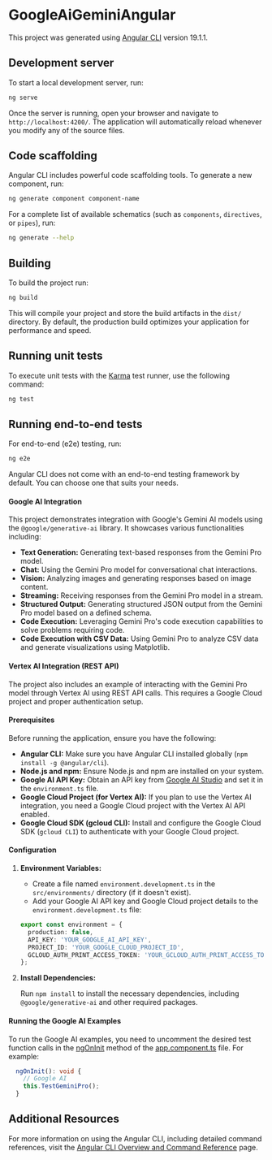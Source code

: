 # GoogleAiGeminiAngular

This project was generated using [Angular CLI](https://github.com/angular/angular-cli) version 19.1.1.

## Development server

To start a local development server, run:

```bash
ng serve
```

Once the server is running, open your browser and navigate to `http://localhost:4200/`. The application will automatically reload whenever you modify any of the source files.

## Code scaffolding

Angular CLI includes powerful code scaffolding tools. To generate a new component, run:

```bash
ng generate component component-name
```

For a complete list of available schematics (such as `components`, `directives`, or `pipes`), run:

```bash
ng generate --help
```

## Building

To build the project run:

```bash
ng build
```

This will compile your project and store the build artifacts in the `dist/` directory. By default, the production build optimizes your application for performance and speed.

## Running unit tests

To execute unit tests with the [Karma](https://karma-runner.github.io) test runner, use the following command:

```bash
ng test
```

## Running end-to-end tests

For end-to-end (e2e) testing, run:

```bash
ng e2e
```

Angular CLI does not come with an end-to-end testing framework by default. You can choose one that suits your needs.

#### Google AI Integration

This project demonstrates integration with Google's Gemini AI models using the `@google/generative-ai` library. It showcases various functionalities including:

*   **Text Generation:**  Generating text-based responses from the Gemini Pro model.
*   **Chat:**  Using the Gemini Pro model for conversational chat interactions.
*   **Vision:**  Analyzing images and generating responses based on image content.
*   **Streaming:**  Receiving responses from the Gemini Pro model in a stream.
*   **Structured Output:**  Generating structured JSON output from the Gemini Pro model based on a defined schema.
*   **Code Execution:**  Leveraging Gemini Pro's code execution capabilities to solve problems requiring code.
*   **Code Execution with CSV Data:**  Using Gemini Pro to analyze CSV data and generate visualizations using Matplotlib.

#### Vertex AI Integration (REST API)

The project also includes an example of interacting with the Gemini Pro model through Vertex AI using REST API calls.  This requires a Google Cloud project and proper authentication setup.

#### Prerequisites

Before running the application, ensure you have the following:

*   **Angular CLI:**  Make sure you have Angular CLI installed globally (`npm install -g @angular/cli`).
*   **Node.js and npm:**  Ensure Node.js and npm are installed on your system.
*   **Google AI API Key:** Obtain an API key from [Google AI Studio](https://makersuite.google.com/) and set it in the `environment.ts` file.
*   **Google Cloud Project (for Vertex AI):** If you plan to use the Vertex AI integration, you need a Google Cloud project with the Vertex AI API enabled.
*   **Google Cloud SDK (gcloud CLI):** Install and configure the Google Cloud SDK (`gcloud CLI`) to authenticate with your Google Cloud project.

#### Configuration

1.  **Environment Variables:**
    *   Create a file named `environment.development.ts` in the `src/environments/` directory (if it doesn't exist).
    *   Add your Google AI API key and Google Cloud project details to the `environment.development.ts` file:

    ```typescript
    export const environment = {
      production: false,
      API_KEY: 'YOUR_GOOGLE_AI_API_KEY',
      PROJECT_ID: 'YOUR_GOOGLE_CLOUD_PROJECT_ID',
      GCLOUD_AUTH_PRINT_ACCESS_TOKEN: 'YOUR_GCLOUD_AUTH_PRINT_ACCESS_TOKEN' // Obtain via: gcloud auth print-access-token
    };
    ```

2.  **Install Dependencies:**

    Run `npm install` to install the necessary dependencies, including `@google/generative-ai` and other required packages.

#### Running the Google AI Examples

To run the Google AI examples, you need to uncomment the desired test function calls in the [ngOnInit](http://_vscodecontentref_/2) method of the [app.component.ts](http://_vscodecontentref_/3) file. For example:

```typescript
  ngOnInit(): void {
    // Google AI
    this.TestGeminiPro();
  }
```

## Additional Resources

For more information on using the Angular CLI, including detailed command references, visit the [Angular CLI Overview and Command Reference](https://angular.dev/tools/cli) page.
